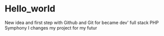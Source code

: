 # Hello_world
New idea and first step with Github and Git for became dev' full stack PHP Symphony 
I changes my project for my futur 
